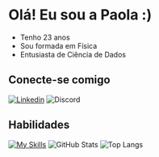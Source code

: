 # Olá! Eu sou a Paola :)

- Tenho 23 anos
- Sou formada em Física
- Entusiasta de Ciência de Dados 

## Conecte-se comigo

[![Linkedin](https://img.shields.io/badge/-Linkedin-%23E4405F?style=for-the-badge&logo=linkedin&logoColor=white)](https:://www.linkedin.com/in/paola-rebeca-storino-azzar-440934203)
![Discord](https://img.shields.io/discord/:paolers)


## Habilidades

[![My Skills](https://skillicons.dev/icons?i=python,latex,obsidian,blender)](https://skillicons.dev)
![GitHub Stats](https://github-readme-stats.vercel.app/api?username=paolers&theme=transparent&bg_color=ec63a1&border_color=ffff&show_icons=true&icon_color=30A3DC&title_color=E94D5F&text_color=FFF)
![Top Langs](https://github-readme-stats-git-masterrstaa-rickstaa.vercel.app/api/top-langs/?username=paolers&layout=compact&bg_color=ec63a1&border_color=ffff&title_color=E94D5F&text_color=FFF)
